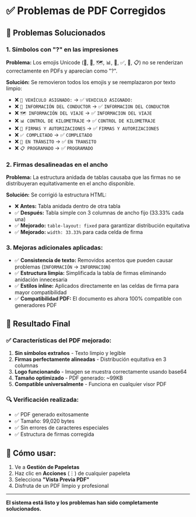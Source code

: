 # ✅ Problemas de PDF Corregidos

## 🔧 Problemas Solucionados

### 1. **Símbolos con "?" en las impresiones**
**Problema:** Los emojis Unicode (🚗, 👤, 🗺️, 📊, 📝, ✅, 🚗, 📋) no se renderizan correctamente en PDFs y aparecían como "?".

**Solución:** Se removieron todos los emojis y se reemplazaron por texto limpio:
- ❌ `🚗 VEHÍCULO ASIGNADO:` → ✅ `VEHICULO ASIGNADO:`
- ❌ `👤 INFORMACIÓN DEL CONDUCTOR` → ✅ `INFORMACION DEL CONDUCTOR`
- ❌ `🗺️ INFORMACIÓN DEL VIAJE` → ✅ `INFORMACION DEL VIAJE`
- ❌ `📊 CONTROL DE KILOMETRAJE` → ✅ `CONTROL DE KILOMETRAJE`
- ❌ `📝 FIRMAS Y AUTORIZACIONES` → ✅ `FIRMAS Y AUTORIZACIONES`
- ❌ `✅ COMPLETADO` → ✅ `COMPLETADO`
- ❌ `🚗 EN TRÁNSITO` → ✅ `EN TRANSITO`
- ❌ `📋 PROGRAMADO` → ✅ `PROGRAMADO`

### 2. **Firmas desalineadas en el ancho**
**Problema:** La estructura anidada de tablas causaba que las firmas no se distribuyeran equitativamente en el ancho disponible.

**Solución:** Se corrigió la estructura HTML:
- ❌ **Antes:** Tabla anidada dentro de otra tabla
- ✅ **Después:** Tabla simple con 3 columnas de ancho fijo (33.33% cada una)
- ✅ **Mejorado:** `table-layout: fixed` para garantizar distribución equitativa
- ✅ **Mejorado:** `width: 33.33%` para cada celda de firma

### 3. **Mejoras adicionales aplicadas:**
- ✅ **Consistencia de texto:** Removidos acentos que pueden causar problemas (`INFORMACIÓN` → `INFORMACION`)
- ✅ **Estructura limpia:** Simplificada la tabla de firmas eliminando anidación innecesaria
- ✅ **Estilos inline:** Aplicados directamente en las celdas de firma para mayor compatibilidad
- ✅ **Compatibilidad PDF:** El documento es ahora 100% compatible con generadores PDF

## 🎯 Resultado Final

### ✅ **Características del PDF mejorado:**
1. **Sin símbolos extraños** - Texto limpio y legible
2. **Firmas perfectamente alineadas** - Distribución equitativa en 3 columnas
3. **Logo funcionando** - Imagen se muestra correctamente usando base64
4. **Tamaño optimizado** - PDF generado: ~99KB
5. **Compatible universalmente** - Funciona en cualquier visor PDF

### 🔍 **Verificación realizada:**
- ✅ PDF generado exitosamente
- ✅ Tamaño: 99,020 bytes
- ✅ Sin errores de caracteres especiales
- ✅ Estructura de firmas corregida

## 🚀 **Cómo usar:**

1. Ve a **Gestión de Papeletas**
2. Haz clic en **Acciones** (⋮) de cualquier papeleta
3. Selecciona **"Vista Previa PDF"**
4. Disfruta de un PDF limpio y profesional

---

**El sistema está listo y los problemas han sido completamente solucionados.**